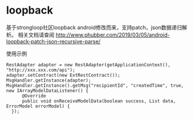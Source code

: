 # loopback
基于strongloop社区loopback android修改而来，支持patch，json数据递归解析。
相关文档请查阅 http://www.phubber.com/2019/03/05/android-loopback-patch-json-recursive-parse/

使用示例
<pre><code>RestAdapter adapter = new RestAdapter(getApplicationContext(), "http://xxx.xxx.com/api");
adapter.setContract(new ExtRestContract());        
MsgHandler.getInstance(adapter);
MsgHandler.getInstance().getMsg("recipientId", "createdTime", true, new IArrayModelDataListener<MsgModel>() {
      @Override
      public void onReceiveModelData(boolean success, List<MsgModel> data, ErrorModel errorModel) {       
  });</code><pre>
